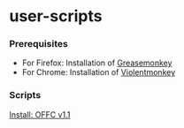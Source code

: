 # user-scripts
### Prerequisites
- For Firefox: Installation of [Greasemonkey](https://addons.mozilla.org/en-US/firefox/addon/greasemonkey/)
- For Chrome: Installation of [Violentmonkey](https://chrome.google.com/webstore/detail/violentmonkey/jinjaccalgkegednnccohejagnlnfdag)

### Scripts
[Install: OFFC v1.1](https://github.com/r-PSNFriends-Mods/user-scripts/raw/master/official-friend-finder-comment-checker.user.js)
